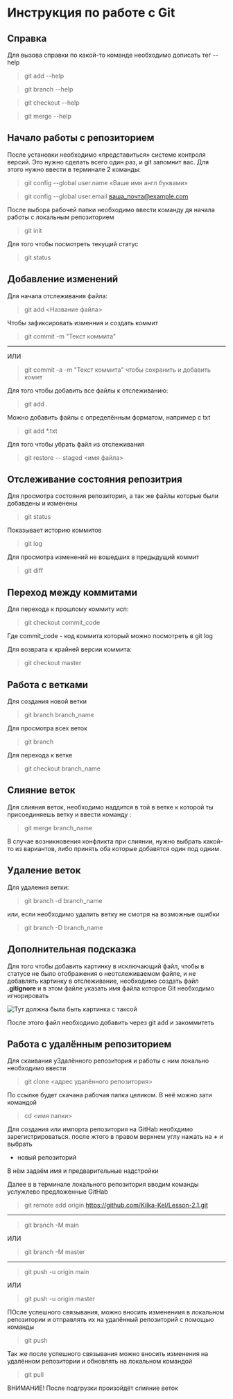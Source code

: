 # Инструкция по работе с Git

## Справка

Для вызова справки по какой-то команде необходимо дописать тег --help
> git add --help

>git branch --help

>git checkout --help

>git merge --help

## Начало работы с репозиторием
После установки необходимо «представиться» системе контроля версий. Это нужно сделать всего один раз, и git запомнит вас. Для этого нужно ввести в терминале 2 команды:
> git config --global user.name «Ваше имя англ буквами»

> git config --global user.email ваша_почта@example.com

После выбора рабочей папки необходимо ввести команду дя начала работы с локальным репозиторием 
> git init

Для того чтобы посмотреть текущий статус 
> git status

## Добавление изменений 
Для начала отслеживания файла:
> git add <Название файла>

Чтобы зафиксировать изменния и создать коммит
> git commit -m "Текст коммита"
-------
ИЛИ 
>git commit -a -m "Текст коммита"
чтобы сохранить и добавить комит

Для того чтобы добавить все файлы к отслеживанию:

> git add .

Можно добавить файлы с определённым форматом, например с txt

> git add *.txt

Для того чтобы убрать файл из отслеживания
>git restore -- staged <имя файла>

## Отслеживание состояния репозитрия

Для просмотра состояния репозитория, а так же файлы которые были добавдены и изменены
>git status

Показывает историю коммитов
>git log

Для просмотра изменений не вошедших в предыдущий коммит
>git diff 

## Переход между коммитами
Для перехода к прошлому коммиту исп:
>git checkout commit_code

Где commit_code - код коммита который можно посмотреть в git log

Для возврата к крайней версии коммита:

>git checkout master

## Работа с ветками
Для создания новой ветки 
>git branch branch_name

Для просмотра всех веток 
>git branch 

Для перехода к ветке
>git checkout branch_name

## Слияние веток
Для слияния веток, необходимо наддится в той в ветке к которой ты присоединяешь ветку и ввести команду :
>git merge branch_name

В случае возникновения конфликта при слиянии, нужно выбрать какой-то из вариантов, либо принять оба которые добавятся один под одним.


## Удаление веток
Для удаления ветки:
>git branch -d branch_name

или, если необходимо удалить ветку не смотря на возможные ошибки

>git branch -D branch_name

## Дополнительная подсказка

Для того чтобы добавить картинку в исключающий файл, чтобы в статусе не было отображения о неотслеживаемом файле, и не добавлять картинку в отслеживание, необходимо создать файл **.gitignore** и в этом файле указать имя файла которое Git необходимо игнорировать 

![Тут должна была быть картинка с таксой](76b6c009085f.png)


После этого файл необходимо добавить через git add и закоммитеть 


## Работа с удалённым репозиторием

Для скаивания у3далённого репозитория и работы с ним локально необходимо ввести 
>git clone <адрес удалённого репозитория>

По ссылке будет скачана рабочая папка целиком. В неё можно зати командой 
>cd <имя папки>

Для создания или импорта репозитория на GitHab необхдимо зарегистрироваться. после жтого в правом верхнем углу нажать на **+** и выбрать 
* новый репозиторий 

В нём задаём имя и предварительные надстройки

Далее в в терминале локального репозитория вводим команды услужлево предложенные GitHab

>git remote add origin https://github.com/Kilka-Kel/Lesson-2.1.git
-------------------
> git branch -M main

ИЛИ

> git branch -M master
-----------------
>git push -u origin main

ИЛИ

> git push -u origin master

ПОсле успешного связывания, можно вносить изменениия в локальном репозитории и отправлять их на удалённый репозиторий с помощью команды 

> git push

Так же после успешного связывания можно вносить изменения на удалённом репозитории и обновлять на локальном командой 

> git pull

ВНИМАНИЕ! После подгрузки произойдёт слияние веток

